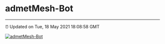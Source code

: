 # admetMesh-Bot
---
⏰ Updated on Tue, 18 May 2021 18:08:58 GMT

[![admetMesh-Bot](https://github.com/kotori-y/admetMesh-bot/actions/workflows/main.yml/badge.svg)](https://github.com/kotori-y/admetMesh-bot/actions/workflows/main.yml)
